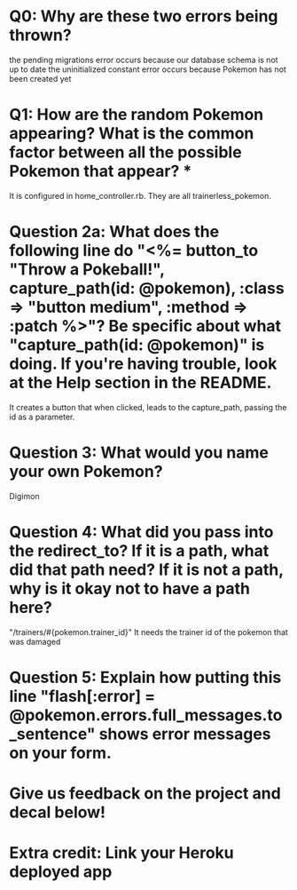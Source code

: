 # Q0: Why are these two errors being thrown?
the pending migrations error occurs because our database schema is not up to date
the uninitialized constant error occurs because Pokemon has not been created yet
# Q1: How are the random Pokemon appearing? What is the common factor between all the possible Pokemon that appear? *
It is configured in home_controller.rb. They are all trainerless_pokemon.
# Question 2a: What does the following line do "<%= button_to "Throw a Pokeball!", capture_path(id: @pokemon), :class => "button medium", :method => :patch %>"? Be specific about what "capture_path(id: @pokemon)" is doing. If you're having trouble, look at the Help section in the README.
It creates a button that when clicked, leads to the capture_path, passing the id as a parameter.
# Question 3: What would you name your own Pokemon?
Digimon
# Question 4: What did you pass into the redirect_to? If it is a path, what did that path need? If it is not a path, why is it okay not to have a path here?
"/trainers/#{pokemon.trainer_id}" It needs the trainer id of the pokemon that was damaged
# Question 5: Explain how putting this line "flash[:error] = @pokemon.errors.full_messages.to_sentence" shows error messages on your form.

# Give us feedback on the project and decal below!

# Extra credit: Link your Heroku deployed app
